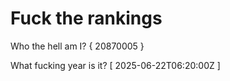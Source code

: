 # Fuck the rankings

Who the hell am I?
{ 20870005 }

What fucking year is it?
[ 2025-06-22T06:20:00Z ]

